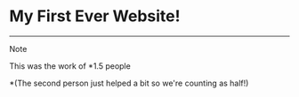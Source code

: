 # My First Ever Website!
---

> [!NOTE]
> This was the work of *1.5 people

*(The second person just helped a bit so we're counting as half!)
